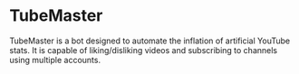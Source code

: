 # TubeMaster
TubeMaster is a bot designed to automate the inflation of artificial YouTube stats. It is capable of liking/disliking videos and subscribing to channels using multiple accounts.
